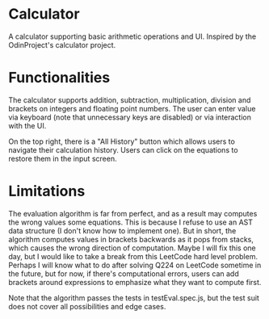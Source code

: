 # Calculator
A calculator supporting basic arithmetic operations and UI. Inspired by the OdinProject's calculator project.


# Functionalities
The calculator supports addition, subtraction, multiplication, division and brackets on integers and floating point numbers. The user can enter value via keyboard (note that unnecessary keys are disabled) or via interaction with the UI.

On the top right, there is a "All History" button which allows users to navigate their calculation history. Users can click on the equations to restore them in the input screen.


# Limitations
The evaluation algorithm is far from perfect, and as a result may computes the wrong values some equations. This is because I refuse to use an AST data structure (I don't know how to implement one). But in short, the algorithm computes values in brackets backwards as it pops from stacks, which causes the wrong direction of computation. Maybe I will fix this one day, but I would like to take a break from this LeetCode hard level problem. Perhaps I will know what to do after solving Q224 on LeetCode sometime in the future, but for now, if there's computational errors, users can add brackets around expressions to emphasize what they want to compute first.

Note that the algorithm passes the tests in testEval.spec.js, but the test suit does not cover all possibilities and edge cases.
